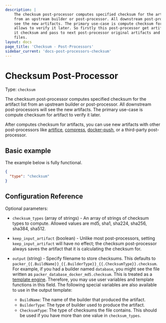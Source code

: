 ```yaml
---
description: |
    The checksum post-processor computes specified checksum for the artifact list
    from an upstream builder or post-processor. All downstream post-processors will
    see the new artifacts. The primary use-case is compute checksum for artifacts
    allows to verify it later. So firstly this post-processor get artifact, compute
    it checksum and pass to next post-processor original artifacts and checksum
    files.
layout: docs
page_title: 'Checksum - Post-Processors'
sidebar_current: 'docs-post-processors-checksum'
---
```


# Checksum Post-Processor

Type: `checksum`

The checksum post-processor computes specified checksum for the artifact list
from an upstream builder or post-processor. All downstream post-processors will
see the new artifacts. The primary use-case is compute checksum for artifact to
verify it later.

After computes checksum for artifacts, you can use new artifacts with other
post-processors like
[artifice](https://www.packer.io/docs/post-processors/artifice.html),
[compress](https://www.packer.io/docs/post-processors/compress.html),
[docker-push](https://www.packer.io/docs/post-processors/docker-push.html), or
a third-party post-processor.

## Basic example

The example below is fully functional.

``` json
{
  "type": "checksum"
}
```

## Configuration Reference

Optional parameters:

-   `checksum_types` (array of strings) - An array of strings of checksum types
    to compute. Allowed values are md5, sha1, sha224, sha256, sha384, sha512.

-   `keep_input_artifact` (boolean) - Unlike most post-processors, setting
    `keep_input_artifact` will have no effect; the checksum post-processor
    always saves the artifact that it is calculating the checksum for.

-   `output` (string) - Specify filename to store checksums. This defaults to
    `packer_{{.BuildName}}_{{.BuilderType}}_{{.ChecksumType}}.checksum`. For
    example, if you had a builder named `database`, you might see the file
    written as `packer_database_docker_md5.checksum`. This is treated as a
    [template engine](/docs/templates/engine.html). Therefore, you
    may use user variables and template functions in this field.
    The following special variables are also available to use in the output
    template:

    -   `BuildName`: The name of the builder that produced the artifact.
    -   `BuilderType`: The type of builder used to produce the artifact.
    -   `ChecksumType`: The type of checksums the file contains. This should be
        used if you have more than one value in `checksum_types`.
